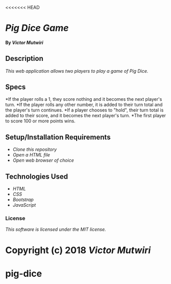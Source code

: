 <<<<<<< HEAD
# _Pig Dice Game_

#### By _Victor Mutwiri_

## Description

_This web application allows two players to play a game of Pig Dice._

## Specs
*If the player rolls a 1, they score nothing and it becomes the next player's turn.
*If the player rolls any other number, it is added to their turn total and the player's turn continues.
*If a player chooses to "hold", their turn total is added to their score, and it becomes the next player's turn.
*The first player to score 100 or more points wins.

## Setup/Installation Requirements

* _Clone this repository_
* _Open a HTML file_
* _Open web browser of choice_

## Technologies Used

* _HTML_
* _CSS_
* _Bootstrap_
* _JavaScript_

### License

*This software is licensed under the MIT license.*

Copyright (c) 2018 **_Victor Mutwiri_**
=======
# pig-dice
